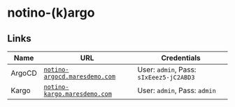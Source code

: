 # notino-(k)argo

## Links

| **Name** | **URL** | **Credentials** |
| --- | --- | --- |
| ArgoCD | [`notino-argocd.maresdemo.com`](https://notino-argocd.maresdemo.com) | User: `admin`, Pass: `sIxEeez5-jC2ABD3` |
| Kargo | [`notino-kargo.maresdemo.com`](https://notino-kargo.maresdemo.com) | User: `admin`, Pass: `admin` |

